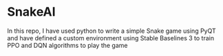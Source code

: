 # SnakeAI
In this repo, I have used python to write a simple Snake game using PyQT and have defined a custom environment using Stable Baselines 3 to train PPO and DQN algorithms to play the game
